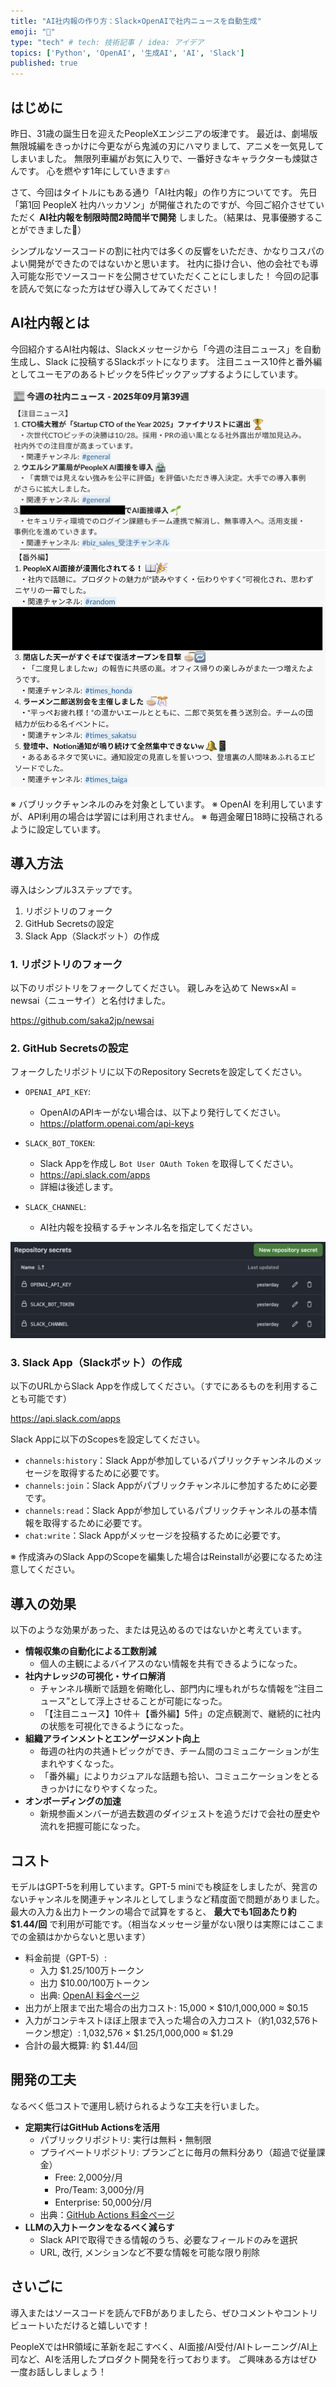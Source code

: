 ```yaml
---
title: "AI社内報の作り方：Slack×OpenAIで社内ニュースを自動生成"
emoji: "📰"
type: "tech" # tech: 技術記事 / idea: アイデア
topics: ['Python', 'OpenAI', '生成AI', 'AI', 'Slack']
published: true
---
```


## はじめに
昨日、31歳の誕生日を迎えたPeopleXエンジニアの坂津です。
最近は、劇場版無限城編をきっかけに今更ながら鬼滅の刃にハマりまして、アニメを一気見してしまいました。
無限列車編がお気に入りで、一番好きなキャラクターも煉獄さんです。
心を燃やす1年にしていきます🔥

さて、今回はタイトルにもある通り「AI社内報」の作り方についてです。
先日「第1回 PeopleX 社内ハッカソン」が開催されたのですが、今回ご紹介させていただく **AI社内報を制限時間2時間半で開発** しました。（結果は、見事優勝することができました🙌）

シンプルなソースコードの割に社内では多くの反響をいただき、かなりコスパのよい開発ができたのではないかと思います。
社内に掛け合い、他の会社でも導入可能な形でソースコードを公開させていただくことにしました！
今回の記事を読んで気になった方はぜひ導入してみてください！

## AI社内報とは
今回紹介するAI社内報は、Slackメッセージから「今週の注目ニュース」を自動生成し、Slack に投稿するSlackボットになります。
注目ニュース10件と番外編としてユーモアのあるトピックを5件ピックアップするようにしています。

![AI社内報の投稿例1: 注目ニュース10件](/images/zenn/2509-how-to-create-ai-news-01.png)
![AI社内報の投稿例2: 番外編ニュース5件](/images/zenn/2509-how-to-create-ai-news-02.png)

※ バブリックチャンネルのみを対象としています。
※ OpenAI を利用していますが、API利用の場合は学習には利用されません。
※ 毎週金曜日18時に投稿されるように設定しています。

## 導入方法
導入はシンプル3ステップです。

1. リポジトリのフォーク
1. GitHub Secretsの設定
1. Slack App（Slackボット）の作成

### 1. リポジトリのフォーク
以下のリポジトリをフォークしてください。
親しみを込めて News×AI = newsai（ニューサイ）と名付けました。

https://github.com/saka2jp/newsai

### 2. GitHub Secretsの設定
フォークしたリポジトリに以下のRepository Secretsを設定してください。

- `OPENAI_API_KEY`:
  - OpenAIのAPIキーがない場合は、以下より発行してください。
  - https://platform.openai.com/api-keys

- `SLACK_BOT_TOKEN`:
  - Slack Appを作成し `Bot User OAuth Token` を取得してください。
  - https://api.slack.com/apps
  - 詳細は後述します。

- `SLACK_CHANNEL`:
  - AI社内報を投稿するチャンネル名を指定してください。

![GitHub Secretsの設定画面](/images/zenn/2509-how-to-create-ai-news-03.png)

### 3. Slack App（Slackボット）の作成
以下のURLからSlack Appを作成してください。（すでにあるものを利用することも可能です）

https://api.slack.com/apps

Slack Appに以下のScopesを設定してください。
- `channels:history`：Slack Appが参加しているパブリックチャンネルのメッセージを取得するために必要です。
- `channels:join`：Slack Appがパブリックチャンネルに参加するために必要です。
- `channels:read`：Slack Appが参加しているパブリックチャンネルの基本情報を取得するために必要です。
- `chat:write`：Slack Appがメッセージを投稿するために必要です。

※ 作成済みのSlack AppのScopeを編集した場合はReinstallが必要になるため注意してください。

## 導入の効果
以下のような効果があった、または見込めるのではないかと考えています。

- **情報収集の自動化による工数削減**
  - 個人の主観によるバイアスのない情報を共有できるようになった。
- **社内ナレッジの可視化・サイロ解消**
  - チャンネル横断で話題を俯瞰化し、部門内に埋もれがちな情報を“注目ニュース”として浮上させることが可能になった。
  - 「【注目ニュース】10件＋【番外編】5件」の定点観測で、継続的に社内の状態を可視化できるようになった。
- **組織アラインメントとエンゲージメント向上**
  - 毎週の社内の共通トピックができ、チーム間のコミュニケーションが生まれやすくなった。
  - 「番外編」によりカジュアルな話題も拾い、コミュニケーションをとるきっかけになりやすくなった。
- **オンボーディングの加速**
  - 新規参画メンバーが過去数週のダイジェストを追うだけで会社の歴史や流れを把握可能になった。

## コスト
モデルはGPT-5を利用しています。GPT-5 miniでも検証をしましたが、発言のないチャンネルを関連チャンネルとしてしまうなど精度面で問題がありました。
最大の入力＆出力トークンの場合で試算をすると、 **最大でも1回あたり約 $1.44/回** で利用が可能です。（相当なメッセージ量がない限りは実際にはここまでの金額はかからないと思います）

- 料金前提（GPT-5）:
  - 入力 $1.25/100万トークン
  - 出力 $10.00/100万トークン
  - 出典: [OpenAI 料金ページ](https://openai.com/ja-JP/api/pricing/)
- 出力が上限まで出た場合の出力コスト: 15,000 × $10/1,000,000 ≈ $0.15
- 入力がコンテキストほぼ上限まで入った場合の入力コスト（約1,032,576トークン想定）: 1,032,576 × $1.25/1,000,000 ≈ $1.29
- 合計の最大概算: 約 $1.44/回

## 開発の工夫
なるべく低コストで運用し続けられるような工夫を行いました。

- **定期実行はGitHub Actionsを活用**
  - パブリックリポジトリ: 実行は無料・無制限
  - プライベートリポジトリ: プランごとに毎月の無料分あり（超過で従量課金）
    - Free: 2,000分/月
    - Pro/Team: 3,000分/月
    - Enterprise: 50,000分/月
  - 出典：[GitHub Actions 料金ページ](https://docs.github.com/ja/billing/concepts/product-billing/github-actions)
- **LLMの入力トークンをなるべく減らす**
  - Slack APIで取得できる情報のうち、必要なフィールドのみを選択
  - URL, 改行, メンションなど不要な情報を可能な限り削除

## さいごに
導入またはソースコードを読んでFBがありましたら、ぜひコメントやコントリビュートいただけると嬉しいです！

PeopleXではHR領域に革新を起こすべく、AI面接/AI受付/AIトレーニング/AI上司など、AIを活用したプロダクト開発を行っております。
ご興味ある方はぜひ一度お話ししましょう！

